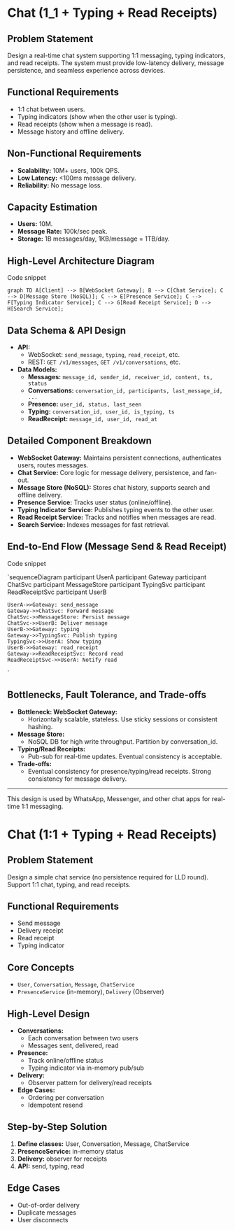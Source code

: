 # Chat (1_1 + Typing + Read Receipts)
## Problem Statement
Design a real-time chat system supporting 1:1 messaging, typing indicators, and read receipts. The system must provide low-latency delivery, message persistence, and seamless experience across devices.
## Functional Requirements
- 1:1 chat between users.
- Typing indicators (show when the other user is typing).
- Read receipts (show when a message is read).
- Message history and offline delivery.
## Non-Functional Requirements
- **Scalability:** 10M+ users, 100k QPS.
- **Low Latency:** <100ms message delivery.
- **Reliability:** No message loss.
## Capacity Estimation
- **Users:** 10M.
- **Message Rate:** 100k/sec peak.
- **Storage:** 1B messages/day, 1KB/message = 1TB/day.
## High-Level Architecture Diagram
Code snippet

`graph TD
    A[Client] --> B[WebSocket Gateway];
    B --> C[Chat Service];
    C --> D[Message Store (NoSQL)];
    C --> E[Presence Service];
    C --> F[Typing Indicator Service];
    C --> G[Read Receipt Service];
    D --> H[Search Service];
`
## Data Schema & API Design
- **API:**
    - WebSocket: `send_message`, `typing`, `read_receipt`, etc.
    - REST: `GET /v1/messages`, `GET /v1/conversations`, etc.
- **Data Models:**
    - **Messages:** `message_id, sender_id, receiver_id, content, ts, status`
    - **Conversations:** `conversation_id, participants, last_message_id, ...`
    - **Presence:** `user_id, status, last_seen`
    - **Typing:** `conversation_id, user_id, is_typing, ts`
    - **ReadReceipt:** `message_id, user_id, read_at`
## Detailed Component Breakdown
- **WebSocket Gateway:** Maintains persistent connections, authenticates users, routes messages.
- **Chat Service:** Core logic for message delivery, persistence, and fan-out.
- **Message Store (NoSQL):** Stores chat history, supports search and offline delivery.
- **Presence Service:** Tracks user status (online/offline).
- **Typing Indicator Service:** Publishes typing events to the other user.
- **Read Receipt Service:** Tracks and notifies when messages are read.
- **Search Service:** Indexes messages for fast retrieval.
## End-to-End Flow (Message Send & Read Receipt)
Code snippet

`sequenceDiagram
    participant UserA
    participant Gateway
    participant ChatSvc
    participant MessageStore
    participant TypingSvc
    participant ReadReceiptSvc
    participant UserB

    UserA->>Gateway: send_message
    Gateway->>ChatSvc: Forward message
    ChatSvc->>MessageStore: Persist message
    ChatSvc->>UserB: Deliver message
    UserB->>Gateway: typing
    Gateway->>TypingSvc: Publish typing
    TypingSvc->>UserA: Show typing
    UserB->>Gateway: read_receipt
    Gateway->>ReadReceiptSvc: Record read
    ReadReceiptSvc->>UserA: Notify read
`
## Bottlenecks, Fault Tolerance, and Trade-offs
- **Bottleneck: WebSocket Gateway:**
    - Horizontally scalable, stateless. Use sticky sessions or consistent hashing.
- **Message Store:**
    - NoSQL DB for high write throughput. Partition by conversation_id.
- **Typing/Read Receipts:**
    - Pub-sub for real-time updates. Eventual consistency is acceptable.
- **Trade-offs:**
    - Eventual consistency for presence/typing/read receipts. Strong consistency for message delivery.

---

This design is used by WhatsApp, Messenger, and other chat apps for real-time 1:1 messaging.
# Chat (1:1 + Typing + Read Receipts)

## Problem Statement
Design a simple chat service (no persistence required for LLD round). Support 1:1 chat, typing, and read receipts.

## Functional Requirements
- Send message
- Delivery receipt
- Read receipt
- Typing indicator

## Core Concepts
- `User`, `Conversation`, `Message`, `ChatService`
- `PresenceService` (in-memory), `Delivery` (Observer)

## High-Level Design
- **Conversations:**
    - Each conversation between two users
    - Messages sent, delivered, read
- **Presence:**
    - Track online/offline status
    - Typing indicator via in-memory pub/sub
- **Delivery:**
    - Observer pattern for delivery/read receipts
- **Edge Cases:**
    - Ordering per conversation
    - Idempotent resend

## Step-by-Step Solution
1. **Define classes:** User, Conversation, Message, ChatService
2. **PresenceService:** in-memory status
3. **Delivery:** observer for receipts
4. **API:** send, typing, read

## Edge Cases
- Out-of-order delivery
- Duplicate messages
- User disconnects

